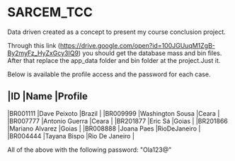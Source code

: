 # SARCEM_TCC
Data driven created as a concept to present my course conclusion project.

Through this link (https://drive.google.com/open?id=100JGUuqM1ZgB-By2myFz_HyZxGcy3IQ9) you should get the database mass and bin files.
After that replace the app_data folder and bin folder at the project.Just it.

Below is available the profile access and the password for each case.

|ID			  |Name				      |Profile
--------------------------------------------------
|BR001111	|Dave Peixoto		  |Brazil         |
|BR009999	|Washington Sousa	|Ceara          |
|BR007777	|Antonio Guerra		|Ceara          |
|BR201877	|Eric Sá				  |Goias          |
|BR201866	|Mariano Alvarez	|Goias          |
|BR008888	|Joana Paes			  |RioDeJaneiro   |
|BR004444	|Tayana Bispo		  |Rio De Janeiro |

All of the above with the following password: "Ola123@"
